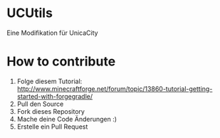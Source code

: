 # UCUtils
Eine Modifikation für UnicaCity

# How to contribute
1. Folge diesem Tutorial: http://www.minecraftforge.net/forum/topic/13860-tutorial-getting-started-with-forgegradle/
2. Pull den Source
3. Fork dieses Repository
4. Mache deine Code Änderungen :)
5. Erstelle ein Pull Request
